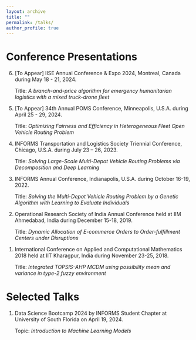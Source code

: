 ```yaml
---
layout: archive
title: ""
permalink: /talks/
author_profile: true
---
```


# Conference Presentations

<ol reversed>
<li> [To Appear] IISE Annual Conference & Expo 2024, Montreal, Canada during May 18 - 21, 2024.
  
  Title: <em>A branch-and-price algorithm for emergency humanitarian logistics with a mixed truck-drone fleet</em> 
</li>

<li> [To Appear] 34th Annual POMS Conference, Minneapolis, U.S.A. during April 25 - 29, 2024.
  
  Title: <em>Optimizing Fairness and Efficiency in Heterogeneous Fleet Open Vehicle Routing Problem</em> 
</li>

<li> INFORMS Transportation and Logistics Society Triennial Conference, Chicago, U.S.A. during July 23 – 26, 2023.
  
  Title: <em>Solving Large-Scale Multi-Depot Vehicle Routing Problems via Decomposition and Deep Learning</em> 
</li>

<li> INFORMS Annual Conference, Indianapolis, U.S.A. during October 16-19, 2022.
  
  Title: <em>Solving the Multi-Depot Vehicle Routing Problem by a Genetic Algorithm with Learning to Evaluate Individuals</em>
</li>

<li> Operational Research Society of India Annual Conference held at IIM Ahmedabad, India during December 15-18, 2019.
  
  Title: <em>Dynamic Allocation of E-commerce Orders to Order-fulfillment Centers under Disruptions</em>
</li>

<li> International Conference on Applied and Computational Mathematics 2018 held at IIT Kharagpur, India during November 23-25, 2018.
  
  Title: <em>Integrated TOPSIS-AHP MCDM using possibility mean and variance in type-2 fuzzy environment</em>
</li>
</ol>

# Selected Talks

<ol reversed>
<li> Data Science Bootcamp 2024 by INFORMS Student Chapter at University of South Florida on April 19, 2024.
  
  Topic: <em>Introduction to Machine Learning Models</em> 
</li>
</ol>